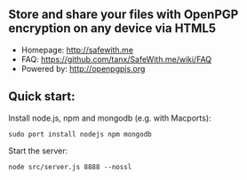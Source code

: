 ## Store and share your files with OpenPGP encryption on any device via HTML5

* Homepage: http://safewith.me
* FAQ: https://github.com/tanx/SafeWith.me/wiki/FAQ
* Powered by: http://openpgpjs.org

## Quick start:

Install node.js, npm and mongodb (e.g. with Macports):

    sudo port install nodejs npm mongodb

Start the server:

    node src/server.js 8888 --nossl